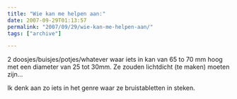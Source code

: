 ```yaml
---
title: "Wie kan me helpen aan:"
date: 2007-09-29T01:13:57
permalink: "2007/09/29/wie-kan-me-helpen-aan/"
tags: ["archive"]

---
```

2 doosjes/buisjes/potjes/whatever waar iets in kan van 65 to 70 mm hoog met een diameter van 25 tot 30mm. Ze zouden lichtdicht (te maken) moeten zijn…

Ik denk aan zo iets in het genre waar ze bruistabletten in steken.
